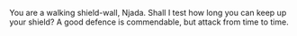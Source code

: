 You are a walking shield-wall, Njada.
Shall I test how long you can keep up your shield?
A good defence is commendable, but attack from time to time.
